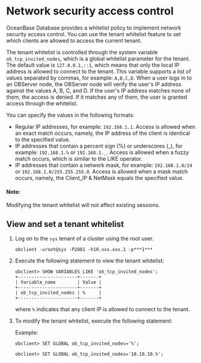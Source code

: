# Network security access control

OceanBase Database provides a whitelist policy to implement network security access control. You can use the tenant whitelist feature to set which clients are allowed to access the current tenant.

The tenant whitelist is controlled through the system variable `ob_tcp_invited_nodes`, which is a global whitelist parameter for the tenant. The default value is `127.0.0.1,::1`, which means that only the local IP address is allowed to connect to the tenant. This variable supports a list of values separated by commas, for example: `A,B,C,D`. When a user logs in to an OBServer node, the OBServer node will verify the user's IP address against the values A, B, C, and D. If the user's IP address matches none of them, the access is denied. If it matches any of them, the user is granted access through the whitelist. 

You can specify the values in the following formats:

* Regular IP addresses, for example: `192.168.1.1`. Access is allowed when an exact match occurs, namely, the IP address of the client is identical to the specified value. 
* IP addresses that contain a percent sign (%) or underscores (_), for example: `192.168.1.%` or `192.168.1._`. Access is allowed when a fuzzy match occurs, which is similar to the LIKE operator. 
* IP addresses that contain a network mask, for example: `192.168.1.0/24` or `192.168.1.0/255.255.255.0`. Access is allowed when a mask match occurs, namely, the Client_IP & NetMask equals the specified value. 

<main id="notice" type='explain'>
   <h4>Note:</h4>
   <p>Modifying the tenant whitelist will not affect existing sessions.</p>
</main>

## View and set a tenant whitelist

1. Log on to the `sys` tenant of a cluster using the root user. 

   ```shell
   obclient -uroot@sys -P2881 -h10.xxx.xxx.1 -p***1***
   ```

2. Execute the following statement to view the tenant whitelist: 

   ```shell
   obclient> SHOW VARIABLES LIKE 'ob_tcp_invited_nodes';
   +----------------------+-------+
   | Variable_name        | Value |
   +----------------------+-------+
   | ob_tcp_invited_nodes | %     |
   +----------------------+-------+
   ```

   where `%` indicates that any client IP is allowed to connect to the tenant. 

3. To modify the tenant whitelist, execute the following statement: 

   Example:

   ```shell
   obclient> SET GLOBAL ob_tcp_invited_nodes='%';
   
   obclient> SET GLOBAL ob_tcp_invited_nodes='10.10.10.%';
   ```
